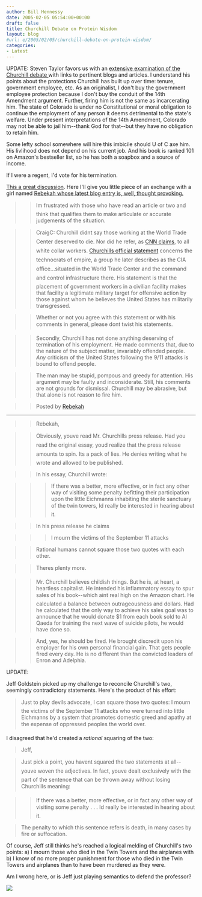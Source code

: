 ```yaml
---
author: Bill Hennessy
date: 2005-02-05 05:54:00+00:00
draft: false
title: Churchill Debate on Protein Wisdom
layout: blog
#url: e/2005/02/05/churchill-debate-on-protein-wisdom/
categories:
- Latest
---
```


UPDATE: Steven Taylor favors us with an [extensive examination of the Churchill debate ](https://www.poliblogger.com/index.php?p=6137)with links to pertinent blogs and articles. I understand his points about the protections Churchill has built up over time: tenure, government employee, etc. As an originalist, I don't buy the government employee protection because I don't buy the conduit of the 14th Amendment argument. Further, firing him is not the same as incarcerating him. The state of Colorado is under no Constitutional or moral obligation to continue the employment of any person it deems detrimental to the state's welfare. Under present interpretations of the 14th Amendment, Colorado may not be able to jail him--thank God for that--but they have no obligation to retain him. 




Some lefty school somewhere will hire this imbicile should U of C axe him. His livlihood does not depend on his current job. And his book is ranked 101 on Amazon's bestseller list, so he has both a soapbox and a source of income.




If I were a regent, I'd vote for his termination. 




[This a great discussion](https://www.celluloid-wisdom.com/pw/index.php?/weblog/entry/17843). Here I'll give you little piece of an exchange with a girl named [Rebekah whose latest blog entry is, well, thought provoking.](https://bitsofrebekah.blogspot.com/2005/02/craving.html)




> 

> 
> > 

>> 
>> 

>> 
>> Im frustrated with those who have read an article or two and think that qualifies them to make articulate or accurate judgements of the situation.
>> 
>> 

>> 
>> CraigC: Churchill didnt say those working at the World Trade Center deserved to die. Nor did he refer, as [CNN claims](https://www.cnn.com/2005/EDUCATION/02/02/speaker.protest.ap/index.html), to all white collar workers. [Churchills official statement](https://www.colorado.edu/EthnicStudies/press_releases/ward_churchill_013105.html) concerns the technocrats of empire, a group he later describes as the CIA office...situated in the World Trade Center and the command and control infrastructure there. His statement is that the placement of government workers in a civilian facility makes that facility a legitimate military target for offensive action by those against whom he believes the United States has militarily transgressed. 
>> 
>> 

>> 
>> Whether or not you agree with this statement or with his comments in general, please dont twist his statements. 
>> 
>> 

>> 
>> Secondly, Churchill has not done anything deserving of termination of his employment. He made comments that, due to the nature of the subject matter, invariably offended people. _Any_ criticism of the United States following the 9/11 attacks is bound to offend people. 
>> 
>> 

>> 
>> The man may be stupid, pompous and greedy for attention. His argument may be faulty and inconsiderate. Still, his comments are not grounds for dismissal. Churchill may be abrasive, but that alone is not reason to fire him. 
>> 
>> 

>> 
>> Posted by [Rebekah](https://bitsofrebekah.blogspot.com/)
>> 
>> 
> 
> 







* * *








> 

> 
> > 

>> 
>> Rebekah, 
>> 
>> 

>> 
>> Obviously, youve read Mr. Churchills press release. Had you read the original essay, youd realize that the press release amounts to spin. Its a pack of lies. He denies writing what he wrote and allowed to be published. 
>> 
>> 

>> 
>> In his essay, Churchill wrote:   


>> 
>> > If there was a better, more effective, or in fact any other way of visiting some penalty befitting their participation upon the little Eichmanns inhabiting the sterile sanctuary of the twin towers, Id really be interested in hearing about it.
>> 
>> 

>> 
>> In his press release he claims   


>> 
>> > I mourn the victims of the September 11 attacks
>> 
>> 

>> 
>> Rational humans cannot square those two quotes with each other. 
>> 
>> 

>> 
>> Theres plenty more. 
>> 
>> 

>> 
>> Mr. Churchill believes childish things. But he is, at heart, a heartless capitalist. He intended his inflammatory essay to spur sales of his book--which aint real high on the Amazon chart. He calculated a balance between outrageousness and dollars. Had he calculated that the only way to achieve his sales goal was to announce that he would donate $1 from each book sold to Al Qaeda for training the next wave of suicide pilots, he would have done so. 
>> 
>> 

>> 
>> And, yes, he should be fired. He brought discredit upon his employer for his own personal financial gain. That gets people fired every day. He is no different than the convicted leaders of Enron and Adelphia.
>> 
>> 
> 
> 




UPDATE:




Jeff Goldstein picked up my challenge to reconcile Churchill's two, seemingly contradictory statements. Here's the product of his effort:




> 

> 
> Just to play devils advocate, I can square those two quotes: I mourn the victims of the September 11 attacks who were turned into little Eichmanns by a system that promotes domestic greed and apathy at the expense of oppressed peoples the world over. 
> 
> 




I disagreed that he'd created a _rational_ squaring of the two:




> 

> 
> Jeff, 
> 
> 

> 
> Just pick a point, you havent squared the two statements at all--youve woven the adjectives. In fact, youve dealt exclusively with the part of the sentence that can be thrown away without losing Churchills meaning: 
> 
> 

> 
> > If there was a better, more effective, or in fact any other way of visiting some penalty . . . Id really be interested in hearing about it.
> 
> 

> 
> The penalty to which this sentence refers is death, in many cases by fire or suffocation.
> 
> 




Of course, Jeff still thinks he's reached a logical melding of Churchill's two points: a) I mourn those who died in the Twin Towers and the airplanes with b) I know of no more proper punishment for those who died in the Twin Towers and airplanes than to have been murdered as they were.




Am I wrong here, or is Jeff just playing semantics to defend the professor?

![](https://blog.billhennessy.com/aggbug.aspx?PostID=997)

